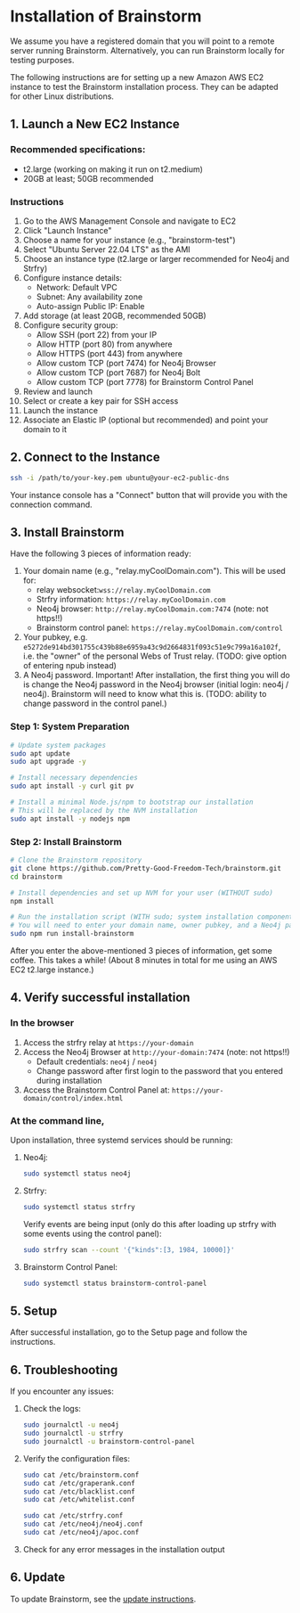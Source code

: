 # Installation of Brainstorm

We assume you have a registered domain that you will point to a remote server running Brainstorm. Alternatively, you can run Brainstorm locally for testing purposes.

The following instructions are for setting up a new Amazon AWS EC2 instance to test the Brainstorm installation process. They can be adapted for other Linux distributions.

## 1. Launch a New EC2 Instance

### Recommended specifications:

- t2.large (working on making it run on t2.medium)
- 20GB at least; 50GB recommended

### Instructions

1. Go to the AWS Management Console and navigate to EC2
2. Click "Launch Instance"
3. Choose a name for your instance (e.g., "brainstorm-test")
4. Select "Ubuntu Server 22.04 LTS" as the AMI
5. Choose an instance type (t2.large or larger recommended for Neo4j and Strfry)
6. Configure instance details:
   - Network: Default VPC
   - Subnet: Any availability zone
   - Auto-assign Public IP: Enable
7. Add storage (at least 20GB, recommended 50GB)
8. Configure security group:
   - Allow SSH (port 22) from your IP
   - Allow HTTP (port 80) from anywhere
   - Allow HTTPS (port 443) from anywhere
   - Allow custom TCP (port 7474) for Neo4j Browser
   - Allow custom TCP (port 7687) for Neo4j Bolt
   - Allow custom TCP (port 7778) for Brainstorm Control Panel
9. Review and launch
10. Select or create a key pair for SSH access
11. Launch the instance
12. Associate an Elastic IP (optional but recommended) and point your domain to it

## 2. Connect to the Instance

```bash
ssh -i /path/to/your-key.pem ubuntu@your-ec2-public-dns
```

Your instance console has a "Connect" button that will provide you with the connection command.

## 3. Install Brainstorm

Have the following 3 pieces of information ready:

1. Your domain name (e.g., "relay.myCoolDomain.com"). This will be used for:
   - relay websocket:`wss://relay.myCoolDomain.com`
   - Strfry information: `https://relay.myCoolDomain.com`
   - Neo4j browser: `http://relay.myCoolDomain.com:7474` (note: not https!!)
   - Brainstorm control panel: `https://relay.myCoolDomain.com/control`
2. Your pubkey, e.g. `e5272de914bd301755c439b88e6959a43c9d2664831f093c51e9c799a16a102f`, i.e. the "owner" of the personal Webs of Trust relay. (TODO: give option of entering npub instead)
3. A Neo4j password. Important! After installation, the first thing you will do is change the Neo4j password in the Neo4j browser (initial login: neo4j / neo4j). Brainstorm will need to know what this is. (TODO: ability to change password in the control panel.)

### Step 1: System Preparation

```bash
# Update system packages
sudo apt update
sudo apt upgrade -y

# Install necessary dependencies
sudo apt install -y curl git pv

# Install a minimal Node.js/npm to bootstrap our installation
# This will be replaced by the NVM installation
sudo apt install -y nodejs npm
```

### Step 2: Install Brainstorm

```bash
# Clone the Brainstorm repository
git clone https://github.com/Pretty-Good-Freedom-Tech/brainstorm.git
cd brainstorm

# Install dependencies and set up NVM for your user (WITHOUT sudo)
npm install

# Run the installation script (WITH sudo; system installation components require root privileges)
# You will need to enter your domain name, owner pubkey, and a Neo4j password
sudo npm run install-brainstorm
```

After you enter the above-mentioned 3 pieces of information, get some coffee. This takes a while! (About 8 minutes in total for me using an AWS EC2 t2.large instance.)

## 4. Verify successful installation

### In the browser

1. Access the strfry relay at `https://your-domain`
2. Access the Neo4j Browser at `http://your-domain:7474` (note: not https!!)
   - Default credentials: `neo4j` / `neo4j`
   - Change password after first login to the password that you entered during installation
3. Access the Brainstorm Control Panel at: `https://your-domain/control/index.html`

### At the command line, 

Upon installation, three systemd services should be running:

1. Neo4j:
   ```bash
   sudo systemctl status neo4j
   ```

2. Strfry:
   ```bash
   sudo systemctl status strfry
   ```

   Verify events are being input (only do this after loading up strfry with some events using the control panel):

   ```bash
   sudo strfry scan --count '{"kinds":[3, 1984, 10000]}'
   ```

3. Brainstorm Control Panel:
   ```bash
   sudo systemctl status brainstorm-control-panel
   ```

## 5. Setup

After successful installation, go to the Setup page and follow the instructions.

## 6. Troubleshooting

If you encounter any issues:

1. Check the logs:
   ```bash
   sudo journalctl -u neo4j
   sudo journalctl -u strfry
   sudo journalctl -u brainstorm-control-panel
   ```

2. Verify the configuration files:
   ```bash
   sudo cat /etc/brainstorm.conf
   sudo cat /etc/graperank.conf
   sudo cat /etc/blacklist.conf
   sudo cat /etc/whitelist.conf

   sudo cat /etc/strfry.conf
   sudo cat /etc/neo4j/neo4j.conf
   sudo cat /etc/neo4j/apoc.conf
   ```

3. Check for any error messages in the installation output

## 6. Update

To update Brainstorm, see the [update instructions](docs/UPDATE_INSTRUCTIONS.md).


